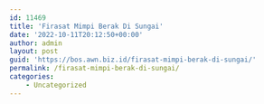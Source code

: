 ```yaml
---
id: 11469
title: 'Firasat Mimpi Berak Di Sungai'
date: '2022-10-11T20:12:50+00:00'
author: admin
layout: post
guid: 'https://bos.awn.biz.id/firasat-mimpi-berak-di-sungai/'
permalink: /firasat-mimpi-berak-di-sungai/
categories:
    - Uncategorized
---
```


